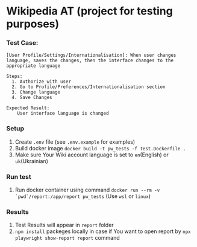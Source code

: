 # Wikipedia AT (project for testing purposes)

### Test Case:

    [User Profile/Settings/Internationalisation]: When user changes language, saves the changes, then the interface changes to the appropriate language

    Steps:
      1. Authorize with user
      2. Go to Profile/Preferences/Internationalisation section
      3. Change language
      4. Save Changes

    Expected Result:
        User interface language is changed

### Setup

1. Create `.env` file (see `.env.example` for examples)
2. Build docker image `docker build -t pw_tests -f Test.Dockerfile .`
3. Make sure Your Wiki account language is set to `en`(English) or `uk`(Ukrainian)

### Run test

1. Run docker container using command ``docker run --rm -v `pwd`/report:/app/report pw_tests`` (Use `wsl` or `linux`)

### Results

1. Test Results will appear in `report` folder
2. `npm install` packeges locally in case if You want to open report by `npx playwright show-report report` command
